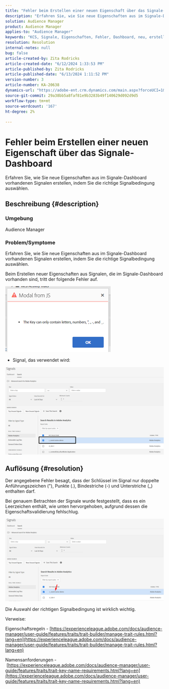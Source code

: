 ```yaml
---
title: "Fehler beim Erstellen einer neuen Eigenschaft über das Signale-Dashboard"
description: "Erfahren Sie, wie Sie neue Eigenschaften aus im Signale-Dashboard vorhandenen Signalen erstellen, indem Sie die richtige Signalbedingung auswählen."
solution: Audience Manager
product: Audience Manager
applies-to: "Audience Manager"
keywords: "KCS, Signale, Eigenschaften, Fehler, Dashboard, neu, erstellen, erstellen, erstellen"
resolution: Resolution
internal-notes: null
bug: false
article-created-by: Zita Rodricks
article-created-date: "6/12/2024 1:33:53 PM"
article-published-by: Zita Rodricks
article-published-date: "6/13/2024 1:11:52 PM"
version-number: 3
article-number: KA-20638
dynamics-url: "https://adobe-ent.crm.dynamics.com/main.aspx?forceUCI=1&pagetype=entityrecord&etn=knowledgearticle&id=dd41a667-c028-ef11-840b-000d3a372703"
source-git-commit: 29a38bb5a8faf81e9b3283b49f140629d092d9d5
workflow-type: tm+mt
source-wordcount: '167'
ht-degree: 2%

---
```


# Fehler beim Erstellen einer neuen Eigenschaft über das Signale-Dashboard


Erfahren Sie, wie Sie neue Eigenschaften aus im Signale-Dashboard vorhandenen Signalen erstellen, indem Sie die richtige Signalbedingung auswählen.

## Beschreibung {#description}


### Umgebung

Audience Manager

### Problem/Symptome

Erfahren Sie, wie Sie neue Eigenschaften aus im Signale-Dashboard vorhandenen Signalen erstellen, indem Sie die richtige Signalbedingung auswählen.



Beim Erstellen neuer Eigenschaften aus Signalen, die im Signale-Dashboard vorhanden sind, tritt der folgende Fehler auf.

![](assets/___e141a667-c028-ef11-840b-000d3a372703___.png)



- Signal, das verwendet wird:


![](assets/___e341a667-c028-ef11-840b-000d3a372703___.png)


## Auflösung {#resolution}


Der angegebene Fehler besagt, dass der Schlüssel im Signal nur doppelte Anführungszeichen (&quot;), Punkte (.), Bindestriche (-) und Unterstriche (_) enthalten darf.

Bei genauem Betrachten der Signale wurde festgestellt, dass es ein Leerzeichen enthält, wie unten hervorgehoben, aufgrund dessen die Eigenschaftsvalidierung fehlschlug.



![](assets/d04f0008-f63a-ed11-9db1-0022480868ff.png)

Die Auswahl der richtigen Signalbedingung ist wirklich wichtig.

Verweise:

Eigenschaftsregeln - [https://experienceleague.adobe.com/docs/audience-manager/user-guide/features/traits/trait-builder/manage-trait-rules.html?lang=en](https://experienceleague.adobe.com/docs/audience-manager/user-guide/features/traits/trait-builder/manage-trait-rules.html?lang=en)

Namensanforderungen - [https://experienceleague.adobe.com/docs/audience-manager/user-guide/features/traits/trait-key-name-requirements.html?lang=en](https://experienceleague.adobe.com/docs/audience-manager/user-guide/features/traits/trait-key-name-requirements.html?lang=en)
